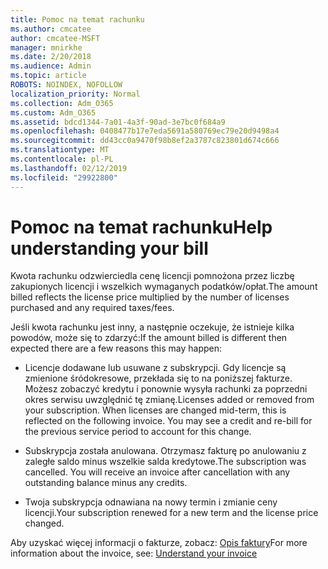 ```yaml
---
title: Pomoc na temat rachunku
ms.author: cmcatee
author: cmcatee-MSFT
manager: mnirkhe
ms.date: 2/20/2018
ms.audience: Admin
ms.topic: article
ROBOTS: NOINDEX, NOFOLLOW
localization_priority: Normal
ms.collection: Adm_O365
ms.custom: Adm_O365
ms.assetid: bdcd1344-7a01-4a3f-90ad-3e7bc0f684a9
ms.openlocfilehash: 0408477b17e7eda5691a580769ec79e20d9498a4
ms.sourcegitcommit: dd43cc0a9470f98b8ef2a3787c823801d674c666
ms.translationtype: MT
ms.contentlocale: pl-PL
ms.lasthandoff: 02/12/2019
ms.locfileid: "29922800"
---
```

# <a name="help-understanding-your-bill"></a><span data-ttu-id="f07a2-102">Pomoc na temat rachunku</span><span class="sxs-lookup"><span data-stu-id="f07a2-102">Help understanding your bill</span></span>

<span data-ttu-id="f07a2-103">Kwota rachunku odzwierciedla cenę licencji pomnożona przez liczbę zakupionych licencji i wszelkich wymaganych podatków/opłat.</span><span class="sxs-lookup"><span data-stu-id="f07a2-103">The amount billed reflects the license price multiplied by the number of licenses purchased and any required taxes/fees.</span></span>
  
<span data-ttu-id="f07a2-104">Jeśli kwota rachunku jest inny, a następnie oczekuje, że istnieje kilka powodów, może się to zdarzyć:</span><span class="sxs-lookup"><span data-stu-id="f07a2-104">If the amount billed is different then expected there are a few reasons this may happen:</span></span>
  
- <span data-ttu-id="f07a2-p101">Licencje dodawane lub usuwane z subskrypcji. Gdy licencje są zmienione śródokresowe, przekłada się to na poniższej fakturze. Możesz zobaczyć kredytu i ponownie wysyła rachunki za poprzedni okres serwisu uwzględnić tę zmianę.</span><span class="sxs-lookup"><span data-stu-id="f07a2-p101">Licenses added or removed from your subscription. When licenses are changed mid-term, this is reflected on the following invoice. You may see a credit and re-bill for the previous service period to account for this change.</span></span>
    
- <span data-ttu-id="f07a2-p102">Subskrypcja została anulowana. Otrzymasz fakturę po anulowaniu z zaległe saldo minus wszelkie salda kredytowe.</span><span class="sxs-lookup"><span data-stu-id="f07a2-p102">The subscription was cancelled. You will receive an invoice after cancellation with any outstanding balance minus any credits.</span></span>
    
- <span data-ttu-id="f07a2-110">Twoja subskrypcja odnawiana na nowy termin i zmianie ceny licencji.</span><span class="sxs-lookup"><span data-stu-id="f07a2-110">Your subscription renewed for a new term and the license price changed.</span></span>
    
<span data-ttu-id="f07a2-111">Aby uzyskać więcej informacji o fakturze, zobacz: [Opis faktury](https://support.office.com/article/0724b428-fb59-4962-8c37-6674166d7507)</span><span class="sxs-lookup"><span data-stu-id="f07a2-111">For more information about the invoice, see: [Understand your invoice](https://support.office.com/article/0724b428-fb59-4962-8c37-6674166d7507)</span></span>
  


